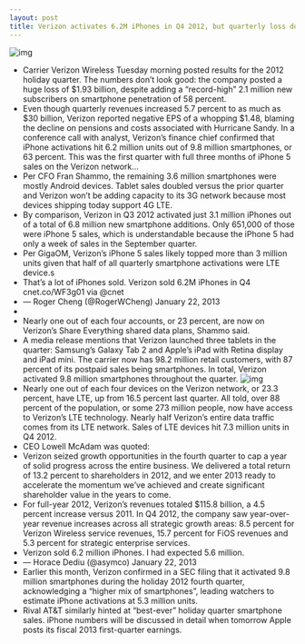 ```yaml
---
layout: post
title: Verizon activates 6.2M iPhones in Q4 2012, but quarterly loss doubles
---
```

![img](http://media.idownloadblog.com/wp-content/uploads/2011/07/VerizoniPhone--e1311354543466.jpg)
* Carrier Verizon Wireless Tuesday morning posted results for the 2012 holiday quarter. The numbers don’t look good: the company posted a huge loss of $1.93 billion, despite adding a “record-high” 2.1 million new subscribers on smartphone penetration of 58 percent.
* Even though quarterly revenues increased 5.7 percent to as much as $30 billion, Verizon reported negative EPS of a whopping $1.48, blaming the decline on pensions and costs associated with Hurricane Sandy. In a conference call with analyst, Verizon’s finance chief confirmed that iPhone activations hit 6.2 million units out of 9.8 million smartphones, or 63 percent. This was the first quarter with full three months of iPhone 5 sales on the Verizon network…
* Per CFO Fran Shammo, the remaining 3.6 million smartphones were mostly Android devices. Tablet sales doubled versus the prior quarter and Verizon won’t be adding capacity to its 3G network because most devices shipping today support 4G LTE.
* By comparison, Verizon in Q3 2012 activated just 3.1 million iPhones out of a total of 6.8 million new smartphone additions. Only 651,000 of those were iPhone 5 sales, which is understandable because the iPhone 5 had only a week of sales in the September quarter.
* Per GigaOM, Verizon’s iPhone 5 sales likely topped more than 3 million units given that half of all quarterly smartphone activations were LTE device.s
* That’s a lot of iPhones sold. Verizon sold 6.2M iPhones in Q4 cnet.co/WF3g01 via @cnet
* — Roger Cheng (@RogerWCheng) January 22, 2013
*  
* Nearly one out of each four accounts, or 23 percent, are now on Verizon’s Share Everything shared data plans, Shammo said.
* A media release mentions that Verizon launched three tablets in the quarter: Samsung’s Galaxy Tab 2 and Apple’s iPad with Retina display and iPad mini. The carrier now has 98.2 million retail customers, with 87 percent of its postpaid sales being smartphones. In total, Verizon activated 9.8 million smartphones throughout the quarter.
![img](http://media.idownloadblog.com/wp-content/uploads/2013/01/Verizon-Q42012-chart-001.png)
* Nearly one out of each four devices on the Verizon network, or 23.3 percent, have LTE, up from 16.5 percent last quarter. All told, over 88 percent of the population, or some 273 million people, now have access to Verizon’s LTE technology. Nearly half Verizon’s entire data traffic comes from its LTE network. Sales of LTE devices hit 7.3 million units in Q4 2012.
* CEO Lowell McAdam was quoted:
* Verizon seized growth opportunities in the fourth quarter to cap a year of solid progress across the entire business. We delivered a total return of 13.2 percent to shareholders in 2012, and we enter 2013 ready to accelerate the momentum we’ve achieved and create significant shareholder value in the years to come.
* For full-year 2012, Verizon’s revenues totaled $115.8 billion, a 4.5 percent increase versus 2011. In Q4 2012, the company saw year-over-year revenue increases across all strategic growth areas: 8.5 percent for Verizon Wireless service revenues, 15.7 percent for FiOS revenues and 5.3 percent for strategic enterprise services.
* Verizon sold 6.2 million iPhones. I had expected 5.6 million.
* — Horace Dediu (@asymco) January 22, 2013
* Earlier this month, Verizon confirmed in a SEC filing that it activated 9.8 million smartphones during the holiday 2012 fourth quarter, acknowledging a “higher mix of smartphones”, leading watchers to estimate iPhone activations at 5.3 million units.
* Rival AT&T similarly hinted at “best-ever” holiday quarter smartphone sales. iPhone numbers will be discussed in detail when tomorrow Apple posts its fiscal 2013 first-quarter earnings.

